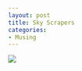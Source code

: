 ```yaml
---
layout: post
title: Sky Scrapers
categories:
- Musing
---
```



![](http://static.flickr.com/38/74387563_6576f235c7.jpg)
